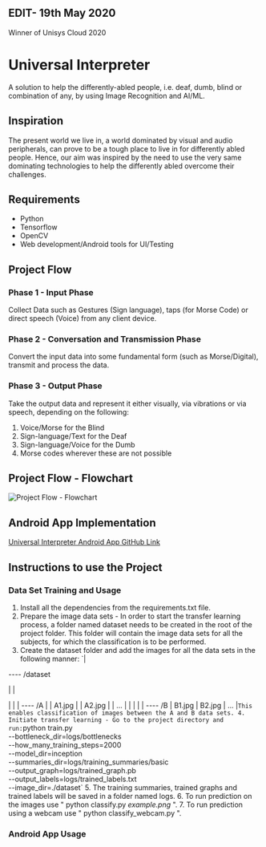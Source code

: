 ## EDIT- 19th May 2020
Winner of Unisys Cloud 2020

# Universal Interpreter  
A solution to help the differently-abled people, i.e. deaf, dumb, blind or combination of any, by using Image
Recognition and AI/ML.  

## **Inspiration**  

The present world we live in, a world dominated by visual and audio peripherals, can prove to be
a tough place to live in for differently abled people. Hence, our aim was inspired by the need to
use the very same dominating technologies to help the differently abled overcome their challenges.  

## **Requirements**  
* Python 
* Tensorflow  
* OpenCV  
* Web development/Android tools for UI/Testing  

## **Project Flow**  

### **Phase 1 - Input Phase**    
Collect Data such as Gestures (Sign language), taps (for Morse Code) or direct speech (Voice)
from any client device.  

### **Phase 2 - Conversation and Transmission Phase**    
Convert the input data into some fundamental form (such as Morse/Digital), transmit and process
the data.  

### **Phase 3 - Output Phase**    
Take the output data and represent it either visually, via vibrations or via speech, depending on the following:  
1. Voice/Morse for the Blind
2. Sign-language/Text for the Deaf
3. Sign-language/Voice for the Dumb
4. Morse codes wherever these are not possible  

## **Project Flow - Flowchart**  
![Project Flow - Flowchart](./Abstract_Flowchart.jpg)

## **Android App Implementation**
[Universal Interpreter Android App GitHub Link](https://github.com/allanakshay12/Universal-Interpreter-Android-App.git)

## **Instructions to use the Project**

### Data Set Training and Usage
1. Install all the dependencies from the requirements.txt file.
2. Prepare the image data sets - In order to start the transfer learning process, a folder named dataset needs to be created in the root of the project folder. This folder will contain the image data sets for all the subjects, for which the classification is to be performed.
3. Create the dataset folder and add the images for all the data sets in the following manner:
`|

---- /dataset

|    |

|    |
|    ---- /A
|    |    A1.jpg
|    |    A2.jpg
|    |    ...
|    |
|    |
|    ---- /B
|         B1.jpg
|         B2.jpg
|         ...
|`
This enables classification of images between the A and B data sets.
4. Initiate transfer learning - Go to the project directory and run:
`python train.py \
  --bottleneck_dir=logs/bottlenecks \
  --how_many_training_steps=2000 \
  --model_dir=inception \
  --summaries_dir=logs/training_summaries/basic \
  --output_graph=logs/trained_graph.pb \
  --output_labels=logs/trained_labels.txt \
  --image_dir=./dataset`
5. The training summaries, trained graphs and trained labels will be saved in a folder named logs.
6. To run prediction on the images use " python classify.py _example.png_ ".
7. To run prediction using a webcam use " python classify_webcam.py ".

### Android App Usage

